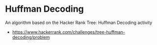 # Huffman Decoding

An algorithm based on the Hacker Rank Tree: Huffman Decoding activity

- <https://www.hackerrank.com/challenges/tree-huffman-decoding/problem>
